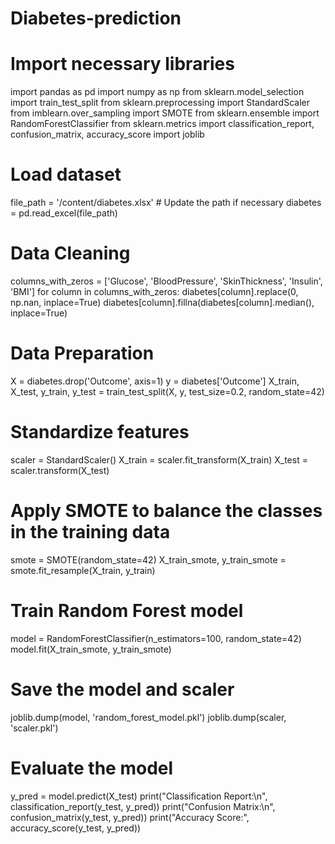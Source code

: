 # Diabetes-prediction
# Import necessary libraries
import pandas as pd
import numpy as np
from sklearn.model_selection import train_test_split
from sklearn.preprocessing import StandardScaler
from imblearn.over_sampling import SMOTE
from sklearn.ensemble import RandomForestClassifier
from sklearn.metrics import classification_report, confusion_matrix, accuracy_score
import joblib

# Load dataset
file_path = '/content/diabetes.xlsx'  # Update the path if necessary
diabetes = pd.read_excel(file_path)
# Data Cleaning
columns_with_zeros = ['Glucose', 'BloodPressure', 'SkinThickness', 'Insulin', 'BMI']
for column in columns_with_zeros:
    diabetes[column].replace(0, np.nan, inplace=True)
    diabetes[column].fillna(diabetes[column].median(), inplace=True)

# Data Preparation
X = diabetes.drop('Outcome', axis=1)
y = diabetes['Outcome']
X_train, X_test, y_train, y_test = train_test_split(X, y, test_size=0.2, random_state=42)

# Standardize features
scaler = StandardScaler()
X_train = scaler.fit_transform(X_train)
X_test = scaler.transform(X_test)

# Apply SMOTE to balance the classes in the training data
smote = SMOTE(random_state=42)
X_train_smote, y_train_smote = smote.fit_resample(X_train, y_train)

# Train Random Forest model
model = RandomForestClassifier(n_estimators=100, random_state=42)
model.fit(X_train_smote, y_train_smote)

# Save the model and scaler
joblib.dump(model, 'random_forest_model.pkl')
joblib.dump(scaler, 'scaler.pkl')

# Evaluate the model
y_pred = model.predict(X_test)
print("Classification Report:\n", classification_report(y_test, y_pred))
print("Confusion Matrix:\n", confusion_matrix(y_test, y_pred))
print("Accuracy Score:", accuracy_score(y_test, y_pred))

